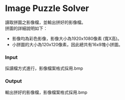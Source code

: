 # Image Puzzle Solver
讀取拼圖之影像檔，並輸出拼好的影像檔。  
拼圖的詳細說明如下：  
* 影像均為彩色影像，影像大小為1920x1080像素 (寬X高)。  
* 小拼圖的大小為120x120像素，因此總共有16x9塊小拼圖。
### Input
採讀檔方式進行，影像檔案格式採用.bmp
### Output  
輸出拼好的影像檔，影像檔案格式採用.bmp
